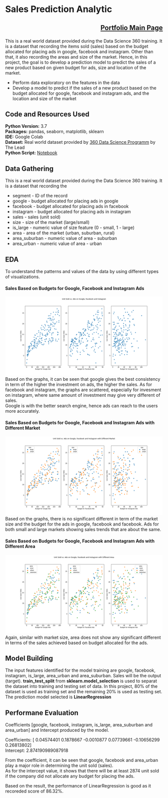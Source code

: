 # Sales Prediction Analytic

## <p align="right">[Portfolio Main Page](https://github.com/WengWeng0410/Weng_Portfolio)</p>

This is a real world dataset provided during the Data Science 360 training. It is a dataset that recording the items sold (sales) based on the budget allocated for placing ads in google, facebook and instagram. Other than that, it also recording the areas and size of the market. Hence, in this project, the goal is to develop a prediction model to predict the sales of a new product based on given budget for ads, size and location of the market. 

* Perform data exploratory on the features in the data
* Develop a model to predict if the sales of a new product based on the budget allocated for google, facebook and instagram ads, and the location and size of the market

## Code and Resources Used

**Python Version:** 3.7 <br>
**Packages:** pandas, seaborn, matplotlib, sklearn <br>
**IDE:** Google Colab <br>
**Dataset:** Real world dataset provided by [360 Data Science Programm](https://thelead.io/data-science-360) by The Lead <br>
**Python Script:** [Notebook](https://colab.research.google.com/drive/1-wBT3r8Q9kfwqzpZLa0_fu5X3qbiEa0j?usp=sharing)

## Data Gathering

This is a real world dataset provided during the Data Science 360 training. It is a dataset that recording the 
* segment - ID of the record 
* google - budget allocated for placing ads in google
* facebook - budget allocated for placing ads in facebook
* instagram - budget allocated for placing ads in instagram
* sales - sales (unit sold)
* size - size of the market (large/small)
* is_large - numeric value of size feature (0 - small, 1 - large)
* area - area of the market (urban, suburban, rural)
* area_suburban - numeric value of area - suburban
* area_urban - numeric value of area - urban

## EDA

To understand the patterns and values of the data by using different types of visualizations. <br>

#### Sales Based on Budgets for Google, Facebook and Instagram Ads 
![](/images/Unit_Sold_vs_Ads.png)
Based on the graphs, it can be seen that google gives the best consistency in term of the higher the investment on ads, the higher the sales. As for facebook and instagram, the graphs are scattered, especially for invesment on instagram, where same amount of investment may give very different of sales. <br>
Google is with the better search engine, hence ads can reach to the users more accurately.

#### Sales Based on Budgets for Google, Facebook and Instagram Ads with Different Market
![](/images/Unit_Sold_vs_Ads_Size.png)
Based on the graphs, there is no significant different in term of the market size and the budget for the ads in google, facebook and facebook. Ads for both small and large markets showing sales trends that are about the same. 

#### Sales Based on Budgets for Google, Facebook and Instagram Ads with Different Area 
![](/images/Unit_Sold_vs_Ads_Area.png)
Again, similar with market size, area does not show any significant different in terms of the sales achieved based on budget allocated for the ads.

## Model Building

The input features identified for the model training are google, facebook, instagram, is_large, area_urban and area_suburban. Sales will be the output (target).
**train_test_split** from **sklearn.model_selection** is used to separat the dataset into training and testing set of data. In this project, 80% of the dataset is used as training set and the remaining 20% is used as testing set. <br>
The prediction model selected is **LinearRegression**

## Performane Evaluation

Coefficients [google, facebook, instagram, is_large, area_suburban and area_urban] and Intercept produced by the model. <br>

Coefficients:  [ 0.04574401  0.1878667  -0.0010877   0.07739661 -0.10656299  0.26813802]<br>
Intercept:  2.874190989087918 <br>

From the coefficient, it can be seen that google, facebook and area_urban play a major role in determining the unit sold (sales). <br>
As for the intercept value, it shows that there will be at least 2874 unit sold if the company did not allocate any budget for placing the ads. <br>

Based on the result, the performance of LinearRegression is good as it recoreded score of   86.32%.
